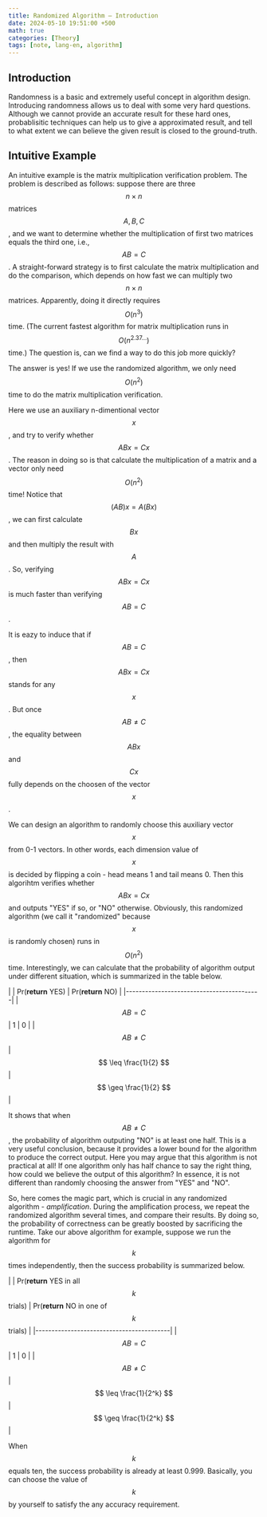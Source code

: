 ```yaml
---
title: Randomized Algorithm — Introduction
date: 2024-05-10 19:51:00 +500
math: true
categories: [Theory]
tags: [note, lang-en, algorithm]
---
```


## Introduction

Randomness is a basic and extremely useful concept in algorithm design. Introducing randomness allows us to deal with some very hard questions. Although we cannot provide an accurate result for these hard ones, probablisitic techniques can help us to give a approximated result, and tell to what extent we can believe the given result is closed to the ground-truth.

## Intuitive Example

An intuitive example is the matrix multiplication verification problem. The problem is described as follows: suppose there are three $$ n \times n $$ matrices $$ A,B,C $$ , and we want to determine whether the multiplication of first two matrices equals the third one, i.e., $$ AB=C $$ . A straight-forward strategy is to first calculate the matrix multiplication and do the comparison, which depends on how fast we can multiply two $$ n \times n $$ matrices. Apparently, doing it directly requires $$ O(n^3) $$ time. (The current fastest algorithm for matrix multiplication runs in $$ O(n^{2.37...}) $$ time.) The question is, can we find a way to do this job more quickly?

The answer is yes! If we use the randomized algorithm, we only need $$ O(n^2) $$ time to do the matrix multiplication verification. 

Here we use an auxiliary n-dimentional vector $$ x $$ , and try to verify whether $$ ABx=Cx $$ . The reason in doing so is that calculate the multiplication of a matrix and a vector only need $$ O(n^2) $$ time! Notice that $$ (AB)x = A(Bx) $$, we can first calculate $$ Bx $$ and then multiply the result with $$ A $$. So, verifying $$ ABx=Cx $$ is much faster than verifying $$ AB=C $$ .

It is eazy to induce that if $$ AB=C $$ , then $$ ABx=Cx $$ stands for any $$ x $$ . But once $$ AB \neq C $$, the equality between $$ ABx $$ and $$ Cx $$ fully depends on the choosen of the vector $$ x $$.

We can design an algorithm to randomly choose this auxiliary vector $$ x $$ from 0-1 vectors. In other words, each dimension value of $$ x $$ is decided by flipping a coin - head means 1 and tail means 0. Then this algorihtm verifies whether $$ ABx=Cx $$ and outputs "YES" if so, or "NO" otherwise. Obviously, this randomized algorithm (we call it "randomized" because $$ x $$ is randomly chosen) runs in $$ O(n^2)$$ time. Interestingly, we can calculate that the probability of  algorithm output under different situation, which is summarized in the table below.

| | Pr(**return** YES) | Pr(**return** NO) | 
|------------------------------------------|
| $$ AB=C $$ |    1    |         0         |
| $$ AB \neq C $$ |  $$ \leq \frac{1}{2} $$ |  $$ \geq \frac{1}{2} $$ |

It shows that when $$ AB \neq C $$ , the probability of algorithm outputing "NO" is at least one half. This is a very useful conclusion, because it provides a lower bound for the algorithm to produce the correct output. Here you may argue that this algorithm is not practical at all! If one algorithm only has half chance to say the right thing, how could we believe the output of this algorithm? In essence, it is not different than randomly choosing the answer from "YES" and "NO".

So, here comes the magic part, which is crucial in any randomized algorithm - *amplification*. During the amplification process, we repeat the randomized algorithm several times, and compare their results. By doing so, the probability of correctness can be greatly boosted by sacrificing the runtime. Take our above algorithm for example, suppose we run the algorithm for $$ k $$ times independently, then the success probability is summarized below.

| | Pr(**return** YES in all $$ k $$ trials) | Pr(**return** NO in one of $$ k $$ trials) | 
|------------------------------------------|
| $$ AB=C $$ |    1    |         0         |
| $$ AB \neq C $$ |  $$ \leq \frac{1}{2^k} $$ |  $$ \geq \frac{1}{2^k} $$ |

When $$ k $$ equals ten, the success probability is already at least 0.999. Basically, you can choose the value of $$ k $$ by yourself to satisfy the any accuracy requirement.